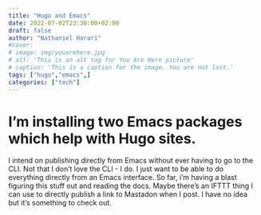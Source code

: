 ```yaml
---
title: "Hugo and Emacs"
date: 2022-07-02T23:30:00+02:00
draft: false
author: "Nathaniel Harari"
#cover:
# image: img/youarehere.jpg
# alt: 'This is an alt tag for You Are Here picture'
# caption: 'This is a caption for the image. You are not lost.'
tags: ["hugo","emacs",]
categories: ["tech"]
---
```


# I’m installing two Emacs packages which help with Hugo sites.

I intend on publishing directly from Emacs without ever having to go to the CLI. Not that I don’t love the CLI - I do. I just want to be able to do everything directly from an Emacs interface. So far, i’m having a blast figuring this stuff out and reading the docs. Maybe there’s an IFTTT thing I can use to directly publish a link to Mastadon when I post. I have no idea but it’s something to check out.

